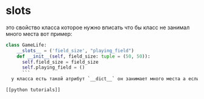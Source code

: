 # __slots__
это свойство класса которое нужно вписать что бы класс не занимал много места
вот пример:
```python
class GameLife:  
    __slots__ = ('field_size', "playing_field")  
    def __init__(self, field_size: tuple = (50, 50)):  
	  self.field_size = field_size  
	  self.playing_field = ()
      ```
  у класса есть такой атрибут `__dict__` он занимает много места а если мы обьявляем `__slots__` мы убираем `__dict__`, а он занимает много места, и его удалением

[[python tutorials]]